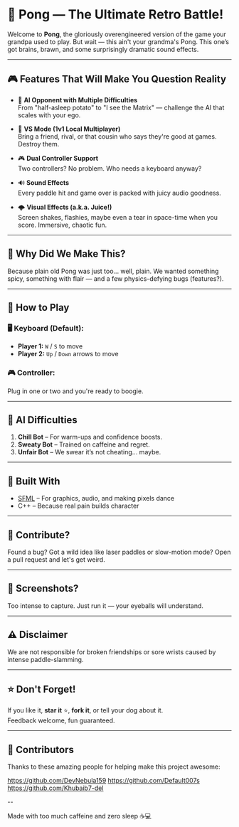 # 🏓 Pong — The Ultimate Retro Battle!

Welcome to **Pong**, the gloriously overengineered version of the game your grandpa used to play. But wait — this ain't your grandma's Pong. This one’s got brains, brawn, and some surprisingly dramatic sound effects.  

---

## 🎮 Features That Will Make You Question Reality

- 🤖 **AI Opponent with Multiple Difficulties**  
  From "half-asleep potato" to "I see the Matrix" — challenge the AI that scales with your ego.

- 👾 **VS Mode (1v1 Local Multiplayer)**  
  Bring a friend, rival, or that cousin who says they're good at games. Destroy them.

- 🎮 **Dual Controller Support**  
  Two controllers? No problem. Who needs a keyboard anyway?

- 🔊 **Sound Effects**  
  Every paddle hit and game over is packed with juicy audio goodness.

- 🌩️ **Visual Effects (a.k.a. Juice!)**  
  Screen shakes, flashies, maybe even a tear in space-time when you score. Immersive, chaotic fun.

---

## 🧠 Why Did We Make This?

Because plain old Pong was just too... well, plain. We wanted something spicy, something with flair — and a few physics-defying bugs (features?).  

---

## 🚀 How to Play

### 🖥️ Keyboard (Default):
- **Player 1:** `W` / `S` to move
- **Player 2:** `Up` / `Down` arrows to move

### 🎮 Controller:
Plug in one or two and you're ready to boogie.

---

## 🧪 AI Difficulties

1. **Chill Bot** – For warm-ups and confidence boosts.
2. **Sweaty Bot** – Trained on caffeine and regret.
3. **Unfair Bot** – We swear it’s not cheating... maybe.

---

## 🔧 Built With

- [SFML](https://www.sfml-dev.org/) – For graphics, audio, and making pixels dance
- C++ – Because real pain builds character

---

## 🤝 Contribute?

Found a bug? Got a wild idea like laser paddles or slow-motion mode? Open a pull request and let's get weird.

---

## 📸 Screenshots?

Too intense to capture. Just run it — your eyeballs will understand.

---

## ⚠️ Disclaimer

We are not responsible for broken friendships or sore wrists caused by intense paddle-slamming.

---

## ⭐ Don't Forget!

If you like it, **star it** ⭐, **fork it**, or tell your dog about it.  
Feedback welcome, fun guaranteed.

---

## 👥 Contributors

Thanks to these amazing people for helping make this project awesome:

https://github.com/DevNebula159
https://github.com/Default007s
https://github.com/Khubaib7-del

--

Made with too much caffeine and zero sleep ☕💻  
